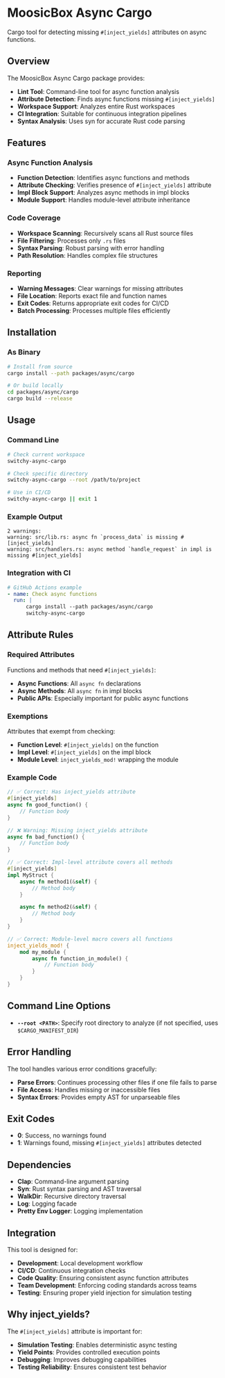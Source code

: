 # MoosicBox Async Cargo

Cargo tool for detecting missing `#[inject_yields]` attributes on async functions.

## Overview

The MoosicBox Async Cargo package provides:

- **Lint Tool**: Command-line tool for async function analysis
- **Attribute Detection**: Finds async functions missing `#[inject_yields]`
- **Workspace Support**: Analyzes entire Rust workspaces
- **CI Integration**: Suitable for continuous integration pipelines
- **Syntax Analysis**: Uses syn for accurate Rust code parsing

## Features

### Async Function Analysis

- **Function Detection**: Identifies async functions and methods
- **Attribute Checking**: Verifies presence of `#[inject_yields]` attribute
- **Impl Block Support**: Analyzes async methods in impl blocks
- **Module Support**: Handles module-level attribute inheritance

### Code Coverage

- **Workspace Scanning**: Recursively scans all Rust source files
- **File Filtering**: Processes only `.rs` files
- **Syntax Parsing**: Robust parsing with error handling
- **Path Resolution**: Handles complex file structures

### Reporting

- **Warning Messages**: Clear warnings for missing attributes
- **File Location**: Reports exact file and function names
- **Exit Codes**: Returns appropriate exit codes for CI/CD
- **Batch Processing**: Processes multiple files efficiently

## Installation

### As Binary

```bash
# Install from source
cargo install --path packages/async/cargo

# Or build locally
cd packages/async/cargo
cargo build --release
```

## Usage

### Command Line

```bash
# Check current workspace
switchy-async-cargo

# Check specific directory
switchy-async-cargo --root /path/to/project

# Use in CI/CD
switchy-async-cargo || exit 1
```

### Example Output

```
2 warnings:
warning: src/lib.rs: async fn `process_data` is missing #[inject_yields]
warning: src/handlers.rs: async method `handle_request` in impl is missing #[inject_yields]
```

### Integration with CI

```yaml
# GitHub Actions example
- name: Check async functions
  run: |
      cargo install --path packages/async/cargo
      switchy-async-cargo
```

## Attribute Rules

### Required Attributes

Functions and methods that need `#[inject_yields]`:

- **Async Functions**: All `async fn` declarations
- **Async Methods**: All `async fn` in impl blocks
- **Public APIs**: Especially important for public async functions

### Exemptions

Attributes that exempt from checking:

- **Function Level**: `#[inject_yields]` on the function
- **Impl Level**: `#[inject_yields]` on the impl block
- **Module Level**: `inject_yields_mod!` wrapping the module

### Example Code

```rust
// ✅ Correct: Has inject_yields attribute
#[inject_yields]
async fn good_function() {
    // Function body
}

// ❌ Warning: Missing inject_yields attribute
async fn bad_function() {
    // Function body
}

// ✅ Correct: Impl-level attribute covers all methods
#[inject_yields]
impl MyStruct {
    async fn method1(&self) {
        // Method body
    }

    async fn method2(&self) {
        // Method body
    }
}

// ✅ Correct: Module-level macro covers all functions
inject_yields_mod! {
    mod my_module {
        async fn function_in_module() {
            // Function body
        }
    }
}
```

## Command Line Options

- **`--root <PATH>`**: Specify root directory to analyze (if not specified, uses `$CARGO_MANIFEST_DIR`)

## Error Handling

The tool handles various error conditions gracefully:

- **Parse Errors**: Continues processing other files if one file fails to parse
- **File Access**: Handles missing or inaccessible files
- **Syntax Errors**: Provides empty AST for unparseable files

## Exit Codes

- **0**: Success, no warnings found
- **1**: Warnings found, missing `#[inject_yields]` attributes detected

## Dependencies

- **Clap**: Command-line argument parsing
- **Syn**: Rust syntax parsing and AST traversal
- **WalkDir**: Recursive directory traversal
- **Log**: Logging facade
- **Pretty Env Logger**: Logging implementation

## Integration

This tool is designed for:

- **Development**: Local development workflow
- **CI/CD**: Continuous integration checks
- **Code Quality**: Ensuring consistent async function attributes
- **Team Development**: Enforcing coding standards across teams
- **Testing**: Ensuring proper yield injection for simulation testing

## Why inject_yields?

The `#[inject_yields]` attribute is important for:

- **Simulation Testing**: Enables deterministic async testing
- **Yield Points**: Provides controlled execution points
- **Debugging**: Improves debugging capabilities
- **Testing Reliability**: Ensures consistent test behavior

